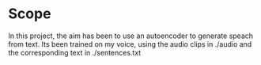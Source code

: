 # Scope
In this project, the aim has been to use an autoencoder to generate speach from text. Its been trained on my voice, using the audio clips in ./audio and the corresponding text in ./sentences.txt